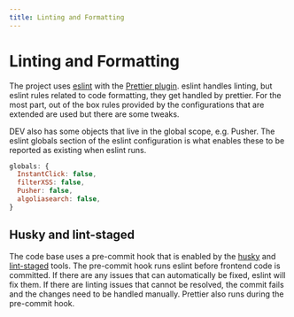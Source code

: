 ```yaml
---
title: Linting and Formatting
---
```


# Linting and Formatting

The project uses [eslint](https://eslint.org/) with the
[Prettier plugin](https://github.com/prettier/eslint-plugin-prettier). eslint
handles linting, but eslint rules related to code formatting, they get handled
by prettier. For the most part, out of the box rules provided by the
configurations that are extended are used but there are some tweaks.

DEV also has some objects that live in the global scope, e.g. Pusher. The eslint
globals section of the eslint configuration is what enables these to be reported
as existing when eslint runs.

```javascript
globals: {
  InstantClick: false,
  filterXSS: false,
  Pusher: false,
  algoliasearch: false,
}
```

## Husky and lint-staged

The code base uses a pre-commit hook that is enabled by the
[husky](https://github.com/typicode/husky) and
[lint-staged](https://github.com/okonet/lint-staged) tools. The pre-commit hook
runs eslint before frontend code is committed. If there are any issues that can
automatically be fixed, eslint will fix them. If there are linting issues that
cannot be resolved, the commit fails and the changes need to be handled
manually. Prettier also runs during the pre-commit hook.

